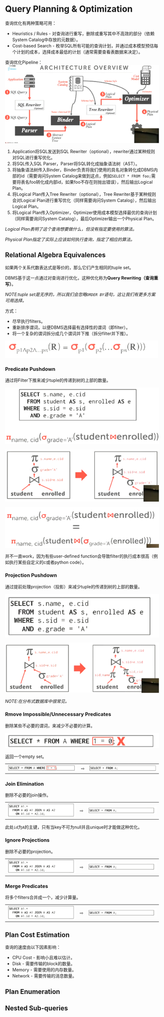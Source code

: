 # Query Planning & Optimization

查询优化有两种策略可用：
* Heuristics / Rules - 对查询进行重写，删除或重写其中不高效的部分（依赖System Catalog中存放的元数据）。
* Cost-based Search - 枚举SQL所有可能的查询计划，并通过成本模型预估每个计划的成本，选择成本最低的计划（通常需要查看表数据来决定）。

查询优化Pipeline：
![F1](./F1.png)


1. Application将SQL发送到SQL Rewriter（optional），rewriter通过某种规则对SQL进行重写优化。
2. 将SQL传入SQL Parser，Parser将SQL转化成抽象语法树（AST）。
3. 将抽象语法树传入Binder，Binder负责将我们使用的具名对象转化成DBMS内部的id（需要询问System Catalog来做到这点，例如`SELECT * FROM foo;`需要将表名foo转化成内部id，如果foo不存在则抛出错误），然后输出Logical Plan。
4. 将Logical Plan传入Tree Rewriter（optional），Tree Rewriter基于某种规则会对Logical Plan进行重写优化（同样需要询问System Catalog），然后输出Logical Plan。
5. 将Logical Plan传入Optimizer，Optimizer使用成本模型选择最优的查询计划（同样需要询问System Catalog），最后Optimizer输出一个Physical Plan。

_Logical Plan表明了这个查询想要做什么，但没有指定要使用的算法。_

_Physical Plan指定了实际上应该如何执行查询，指定了相应的算法。_

## Relational Algebra Equivalences

如果两个关系代数表达式是等价的，那么它们产生相同的tuple set。

DBMS基于这一点通过对查询进行优化，这种优化称为**Query Rewriting（查询重写）**。

_NOTE:tuple set是无序的，所以我们会忽略`ORDER BY`语句，这让我们有更多方案可用选择。_

方式：
* 尽早执行filters。
* 重新排序谓词，以便DBMS选择最有选择性的谓词（即filter）。
* 将一个复杂的谓词拆分成几个谓词并下推（拆分filter并下推）。

![F5](./F5.png)

### Predicate Pushdown

通过将Filter下推来减少tuple的传递到树的上部的数量。

![F2](./F2.png)

![F3](./F3.png)

![F4](./F4.png)

并不一直work，因为有些user-defined function会导致filter的执行成本很高（例如执行某些自定义的c或者python code）。

### Projection Pushdown

通过提前处理projection（投影）来减少tuple的传递到树的上部的数量。

![F6](./F6.jpg)

![F7](./F7.jpg)

*NOTE:在分布式数据库中很常见。*

### Rmove Impossible/Unnecessary Predicates

删除某些不必要的谓词，来减少不必要的计算。

![F8](./F8.jpg)

返回一个empty set。

| | | |
|-|-|-|
|![F9](./F9.jpg)|⇨|![F10](./F10.jpg)|

### Join Elimination

删除不必要的join操作。

| | | |
|-|-|-|
|![F11](./F11.jpg)|⇨|![F12](./F12.jpg)|

此处`id`为`A`的主键，只有当key不可为null并且unique时才能做这种优化。

### Ignore Projections

删除不必要的projection。

| | | |
|-|-|-|
|![F13](./F11.jpg)|⇨|![F14](./F12.jpg)|

### Merge Predicates

将多个filters合并成一个，减少计算量。

| | | |
|-|-|-|
|![F15](./F11.jpg)|⇨|![F16](./F12.jpg)|

## Plan Cost Estimation

查询的速度由以下因素影响：
* CPU Cost - 影响小且难以估计。
* Disk - 需要传输的block的数量。
* Memory - 需要使用的内存数量。
* Network - 需要传输的消息数量。



## Plan Enumeration

## Nested Sub-queries
